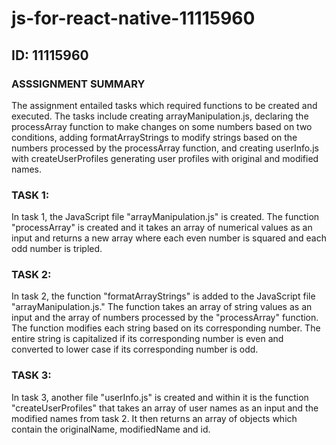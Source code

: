 # js-for-react-native-11115960
  ## ID: 11115960
 ### ASSSIGNMENT SUMMARY
The assignment entailed tasks which required functions to be created and executed. The tasks include creating arrayManipulation.js, declaring the processArray function to make changes on some numbers based on two conditions, adding formatArrayStrings to modify strings based on the numbers processed by the processArray function, and creating userInfo.js with createUserProfiles generating user profiles with original and modified names.
### TASK 1:
In task 1, the JavaScript file "arrayManipulation.js" is created. The function "processArray" is created and it takes an array of numerical values as an input and returns a new array where each even number is squared and each odd number is tripled.
### TASK 2:
In task 2, the function "formatArrayStrings" is added to the JavaScript file "arrayManipulation.js." The function takes an array of string values as an input and the array of numbers processed by the "processArray" function. The function modifies each string based on its corresponding number. The entire string is capitalized if its corresponding number is even and converted to lower case if its corresponding number is odd.
### TASK 3: 
In task 3, another file "userInfo.js" is created and within it is the function "createUserProfiles" that takes an array of user names as an input and the modified names from task 2. It then returns an array of objects which contain the originalName, modifiedName and id.
